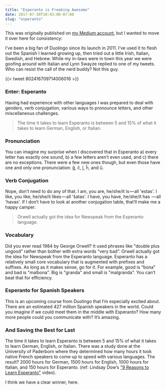 ```yaml
---
title: "Esperanto is Freaking Awesome"
date: 2017-07-30T10:43:00-07:00
slug: "esperanto"
---
```


This was originally published on [my Medium account](https://medium.com/@mrxinu/esperanto-is-freaking-awesome-70d2b2620094), but I wanted to move it over
here for consistency:

I’ve been a big fan of Duolingo since its launch in 2011. I’ve used it to flesh
out the Spanish I learned growing up, then tried out a little Irish, Italian,
Swedish, and Hebrew. While my in-laws were in town this year we were goofing
around with Italian and Lynn Swayze replied to one of my tweets. Who can resist
the call of the nerd buddy? Not this guy.

{{< tweet 802416709714006016 >}}

### Enter: Esperanto
Having had experience with other languages I was prepared to deal with genders,
verb conjugation, various ways to pronounce letters, and other miscellaneous
challenges.

> The time it takes to learn Esperanto is between 5 and 15% of what it takes to learn German, English, or Italian.

### Pronunciation
You can imagine my surprise when I discovered that in Esperanto a) every letter
has exactly one sound, b) a few letters aren’t even used, and c) there are no
exceptions. There were a few new ones though, but even those have one and only
one pronunciation: ĝ, ĉ, ĵ, ĥ, and ŭ.

### Verb Conjugation
Nope, don’t need to do any of that. I am, you are, he/she/it is — all 'estas'.
I like, you like, he/she/it likes — all 'ŝatas'. I have, you have, he/she/it has
 — all 'havas'. If I don’t have to look at another conjugation table, that’ll
make me a happy camper.

> Orwell actually got the idea for Newspeak from the Esperanto language.

### Vocabulary
Did you ever read 1984 by George Orwell? It used phrases like "double plus
ungood" rather than bother with extra words “very bad”. Orwell actually got the
idea for Newspeak from the Esperanto language. Esperanto has a relatively small
core vocabulary that is augmented with prefixes and suffixes. As long as it
makes sense, go for it. For example, good is “bona” and bad is "malbona". Big
is "granda" and small is "malgranda". You can’t beat that for efficiency.

### Esperanto for Spanish Speakers
This is an upcoming course from Duolingo that I’m especially excited about.
There are an estimated 427 million Spanish speakers in the world. Could you
imagine if we could meet them in the middle with Esperanto? How many more people
could you communicate with? It’s amazing.

### And Saving the Best for Last
The time it takes to learn Esperanto is between 5 and 15% of what it takes to
learn German, English, or Italian. There was a study done at the University of
Paderborn where they determined how many hours it took native French speakers to
come up to speed with various languages. The result? 2000 hours for German, 1500
hours for English, 1000 hours for Italian, and 150 hours for Esperanto. (ref:
Lindsay Dow’s ["9 Reasons to Learn Esperanto"](https://www.youtube.com/watch?v=ls0QVGKJkbM) video).

I think we have a clear winner, here.
